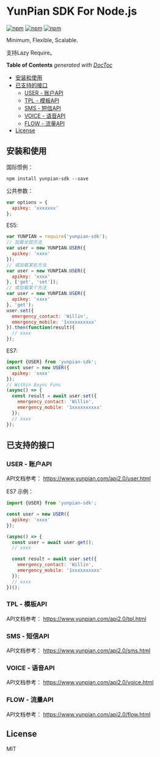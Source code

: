 # YunPian SDK For Node.js

[![npm](https://img.shields.io/npm/v/yunpian-sdk.svg?style=plastic)](https://npmjs.org/package/yunpian-sdk) [![npm](https://img.shields.io/npm/dm/yunpian-sdk.svg?style=plastic)](https://npmjs.org/package/yunpian-sdk) [![npm](https://img.shields.io/npm/dt/yunpian-sdk.svg?style=plastic)](https://npmjs.org/package/yunpian-sdk)

Minimum, Flexible, Scalable.

支持Lazy Require。


<!-- START doctoc generated TOC please keep comment here to allow auto update -->
<!-- DON'T EDIT THIS SECTION, INSTEAD RE-RUN doctoc TO UPDATE -->
**Table of Contents**  *generated with [DocToc](https://github.com/thlorenz/doctoc)*

- [安装和使用](#%E5%AE%89%E8%A3%85%E5%92%8C%E4%BD%BF%E7%94%A8)
- [已支持的接口](#%E5%B7%B2%E6%94%AF%E6%8C%81%E7%9A%84%E6%8E%A5%E5%8F%A3)
  - [USER - 账户API](#user---%E8%B4%A6%E6%88%B7api)
  - [TPL - 模板API](#tpl---%E6%A8%A1%E6%9D%BFapi)
  - [SMS - 短信API](#sms---%E7%9F%AD%E4%BF%A1api)
  - [VOICE - 语音API](#voice---%E8%AF%AD%E9%9F%B3api)
  - [FLOW - 流量API](#flow---%E6%B5%81%E9%87%8Fapi)
- [License](#license)

<!-- END doctoc generated TOC please keep comment here to allow auto update -->


## 安装和使用

国际惯例：

```
npm install yunpian-sdk --save
```

公共参数：

```js
var options = {
  apikey: 'xxxxxxx'
};
```

ES5:

```js
var YUNPIAN = require('yunpian-sdk');
// 加载全部方法
var user = new YUNPIAN.USER({
  apikey: 'xxxx'
});
// 或加载某些方法
var user = new YUNPIAN.USER({
  apikey: 'xxxx'
}, ['get', 'set']);
// 或加载某个方法
var user = new YUNPIAN.USER({
  apikey: 'xxxx'
}, 'get');
user.set({
  emergency_contact: 'Willin',
  emergency_mobile: '1xxxxxxxxxx'
}).then(function(result){
  // xxxx
});
```

ES7:

```js
import {USER} from 'yunpian-sdk';
const user = new USER({
  apikey: 'xxxx'
});
// Within Async Func
(async() => {
  const result = await user.set({
    emergency_contact: 'Willin',
    emergency_mobile: '1xxxxxxxxxx'
  });
  // xxxx
});
```

## 已支持的接口

### USER - 账户API

API文档参考： <https://www.yunpian.com/api2.0/user.html>


ES7 示例：

```js
import {USER} from 'yunpian-sdk';

const user = new USER({
  apikey: 'xxxx'
});

(async() => {
  const user = await user.get();
  // xxxx

  const result = await user.set({
    emergency_contact: 'Willin',
    emergency_mobile: '1xxxxxxxxxx'
  });
  // xxxx
})();

```

### TPL - 模板API

API文档参考： <https://www.yunpian.com/api2.0/tpl.html>

### SMS - 短信API

API文档参考： <https://www.yunpian.com/api2.0/sms.html>

### VOICE - 语音API

API文档参考： <https://www.yunpian.com/api2.0/voice.html>

### FLOW - 流量API

API文档参考： <https://www.yunpian.com/api2.0/flow.html>


## License

MIT
